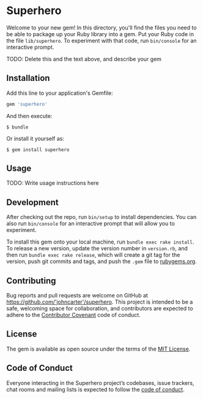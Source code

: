 # Superhero

Welcome to your new gem! In this directory, you'll find the files you need to be able to package up your Ruby library into a gem. Put your Ruby code in the file `lib/superhero`. To experiment with that code, run `bin/console` for an interactive prompt.

TODO: Delete this and the text above, and describe your gem

## Installation

Add this line to your application's Gemfile:

```ruby
gem 'superhero'
```

And then execute:

    $ bundle

Or install it yourself as:

    $ gem install superhero

## Usage

TODO: Write usage instructions here

## Development

After checking out the repo, run `bin/setup` to install dependencies. You can also run `bin/console` for an interactive prompt that will allow you to experiment.

To install this gem onto your local machine, run `bundle exec rake install`. To release a new version, update the version number in `version.rb`, and then run `bundle exec rake release`, which will create a git tag for the version, push git commits and tags, and push the `.gem` file to [rubygems.org](https://rubygems.org).

## Contributing

Bug reports and pull requests are welcome on GitHub at https://github.com/'johncarter'/superhero. This project is intended to be a safe, welcoming space for collaboration, and contributors are expected to adhere to the [Contributor Covenant](http://contributor-covenant.org) code of conduct.

## License

The gem is available as open source under the terms of the [MIT License](https://opensource.org/licenses/MIT).

## Code of Conduct

Everyone interacting in the Superhero project’s codebases, issue trackers, chat rooms and mailing lists is expected to follow the [code of conduct](https://github.com/'johncarter'/superhero/blob/master/CODE_OF_CONDUCT.md).
